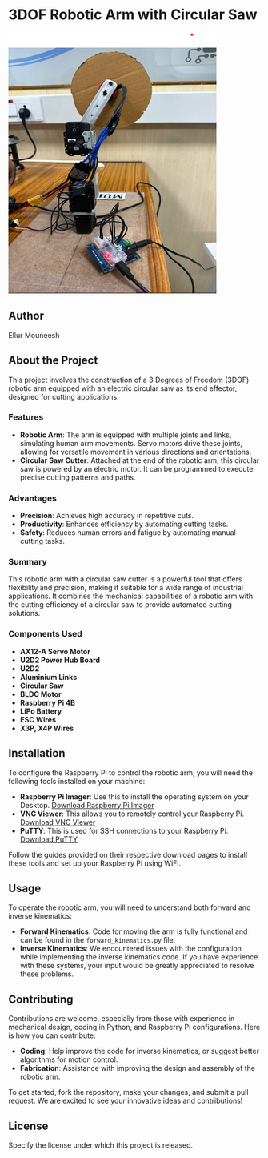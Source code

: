 # 3DOF Robotic Arm with Circular Saw

![Project Image](Roboticarm.png)

## Author

Ellur Mouneesh

## About the Project

This project involves the construction of a 3 Degrees of Freedom (3DOF) robotic arm equipped with an electric circular saw as its end effector, designed for cutting applications.

### Features

- **Robotic Arm**: The arm is equipped with multiple joints and links, simulating human arm movements. Servo motors drive these joints, allowing for versatile movement in various directions and orientations.
- **Circular Saw Cutter**: Attached at the end of the robotic arm, this circular saw is powered by an electric motor. It can be programmed to execute precise cutting patterns and paths.

### Advantages

- **Precision**: Achieves high accuracy in repetitive cuts.
- **Productivity**: Enhances efficiency by automating cutting tasks.
- **Safety**: Reduces human errors and fatigue by automating manual cutting tasks.

### Summary

This robotic arm with a circular saw cutter is a powerful tool that offers flexibility and precision, making it suitable for a wide range of industrial applications. It combines the mechanical capabilities of a robotic arm with the cutting efficiency of a circular saw to provide automated cutting solutions.

### Components Used

- **AX12-A Servo Motor**
- **U2D2 Power Hub Board**
- **U2D2**
- **Aluminium Links**
- **Circular Saw**
- **BLDC Motor**
- **Raspberry Pi 4B**
- **LiPo Battery**
- **ESC Wires**
- **X3P, X4P Wires**

## Installation

To configure the Raspberry Pi to control the robotic arm, you will need the following tools installed on your machine:

- **Raspberry Pi Imager**: Use this to install the operating system on your Desktop. [Download Raspberry Pi Imager](https://www.raspberrypi.org/software/)
- **VNC Viewer**: This allows you to remotely control your Raspberry Pi. [Download VNC Viewer](https://www.realvnc.com/en/connect/download/viewer/)
- **PuTTY**: This is used for SSH connections to your Raspberry Pi. [Download PuTTY](https://www.putty.org/)

Follow the guides provided on their respective download pages to install these tools and set up your Raspberry Pi using WiFi.

## Usage

To operate the robotic arm, you will need to understand both forward and inverse kinematics:

- **Forward Kinematics**: Code for moving the arm is fully functional and can be found in the `forward_kinematics.py` file.
- **Inverse Kinematics**: We encountered issues with the configuration while implementing the inverse kinematics code. If you have experience with these systems, your input would be greatly appreciated to resolve these problems.

## Contributing

Contributions are welcome, especially from those with experience in mechanical design, coding in Python, and Raspberry Pi configurations. Here is how you can contribute:

- **Coding**: Help improve the code for inverse kinematics, or suggest better algorithms for motion control.
- **Fabrication**: Assistance with improving the design and assembly of the robotic arm.

To get started, fork the repository, make your changes, and submit a pull request. We are excited to see your innovative ideas and contributions!

## License

Specify the license under which this project is released.
 

